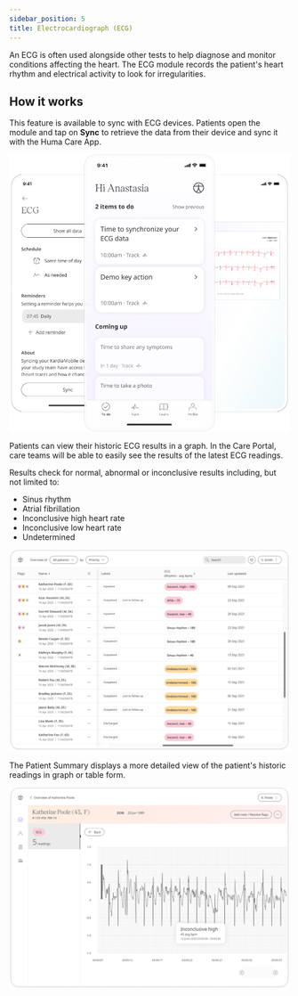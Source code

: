 ```yaml
---
sidebar_position: 5
title: Electrocardiograph (ECG)
---
```


An ECG is often used alongside other tests to help diagnose and monitor conditions affecting the heart. The ECG module records the patient's heart rhythm and electrical activity to look for irregularities.

## How it works

This feature is available to sync with ECG devices. Patients open the module and tap on **Sync** to retrieve the data from their device and sync it with the Huma Care App.

![Add a ECG Monitoring - AliveCor result](./assets/ecg.png)

Patients can view their historic ECG results in a graph. In the Care Portal, care teams will be able to easily see the results of the latest ECG readings. 

Results check for normal, abnormal or inconclusive results including, but not limited to:
- Sinus rhythm
- Atrial fibrillation
- Inconclusive high heart rate
- Inconclusive low heart rate
- Undetermined 

![View ECG Monitoring - AliveCor from the Patient List](./assets/cp-patient-list-ecg.png)

The Patient Summary displays a more detailed view of the patient's historic readings in graph or table form.

![View ECG Monitoring - AliveCor from the Patient List](./assets/cp-module-details-ecg.png)
